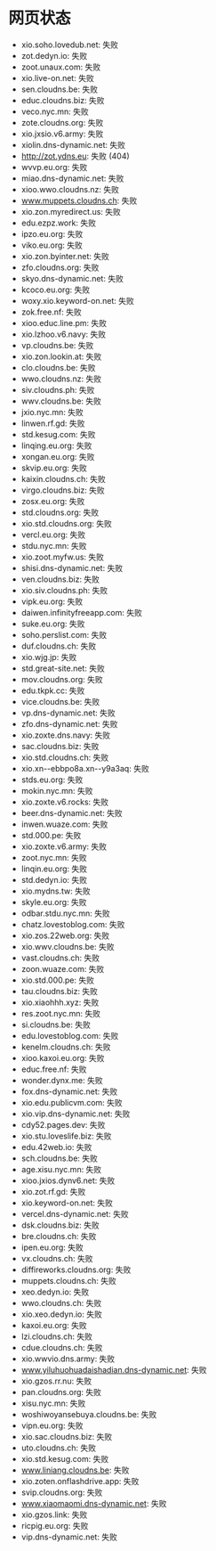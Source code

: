 # 网页状态
- xio.soho.lovedub.net: 失败
- zot.dedyn.io: 失败
- zoot.unaux.com: 失败
- xio.live-on.net: 失败
- sen.cloudns.be: 失败
- educ.cloudns.biz: 失败
- veco.nyc.mn: 失败
- zote.cloudns.org: 失败
- xio.jxsio.v6.army: 失败
- xiolin.dns-dynamic.net: 失败
- http://zot.ydns.eu: 失败 (404)
- wvvp.eu.org: 失败
- miao.dns-dynamic.net: 失败
- xioo.wwo.cloudns.nz: 失败
- www.muppets.cloudns.ch: 失败
- xio.zon.myredirect.us: 失败
- edu.ezpz.work: 失败
- ipzo.eu.org: 失败
- viko.eu.org: 失败
- xio.zon.byinter.net: 失败
- zfo.cloudns.org: 失败
- skyo.dns-dynamic.net: 失败
- kcoco.eu.org: 失败
- woxy.xio.keyword-on.net: 失败
- zok.free.nf: 失败
- xioo.educ.line.pm: 失败
- xio.lzhoo.v6.navy: 失败
- vp.cloudns.be: 失败
- xio.zon.lookin.at: 失败
- clo.cloudns.be: 失败
- wwo.cloudns.nz: 失败
- siv.cloudns.ph: 失败
- wwv.cloudns.be: 失败
- jxio.nyc.mn: 失败
- linwen.rf.gd: 失败
- std.kesug.com: 失败
- linqing.eu.org: 失败
- xongan.eu.org: 失败
- skvip.eu.org: 失败
- kaixin.cloudns.ch: 失败
- virgo.cloudns.biz: 失败
- zosx.eu.org: 失败
- std.cloudns.org: 失败
- xio.std.cloudns.org: 失败
- vercl.eu.org: 失败
- stdu.nyc.mn: 失败
- xio.zoot.myfw.us: 失败
- shisi.dns-dynamic.net: 失败
- ven.cloudns.biz: 失败
- xio.siv.cloudns.ph: 失败
- vipk.eu.org: 失败
- daiwen.infinityfreeapp.com: 失败
- suke.eu.org: 失败
- soho.perslist.com: 失败
- duf.cloudns.ch: 失败
- xio.wjg.jp: 失败
- std.great-site.net: 失败
- mov.cloudns.org: 失败
- edu.tkpk.cc: 失败
- vice.cloudns.be: 失败
- vp.dns-dynamic.net: 失败
- zfo.dns-dynamic.net: 失败
- xio.zoxte.dns.navy: 失败
- sac.cloudns.biz: 失败
- xio.std.cloudns.ch: 失败
- xio.xn--ebbpo8a.xn--y9a3aq: 失败
- stds.eu.org: 失败
- mokin.nyc.mn: 失败
- xio.zoxte.v6.rocks: 失败
- beer.dns-dynamic.net: 失败
- inwen.wuaze.com: 失败
- std.000.pe: 失败
- xio.zoxte.v6.army: 失败
- zoot.nyc.mn: 失败
- linqin.eu.org: 失败
- std.dedyn.io: 失败
- xio.mydns.tw: 失败
- skyle.eu.org: 失败
- odbar.stdu.nyc.mn: 失败
- chatz.lovestoblog.com: 失败
- xio.zos.22web.org: 失败
- xio.wwv.cloudns.be: 失败
- vast.cloudns.ch: 失败
- zoon.wuaze.com: 失败
- xio.std.000.pe: 失败
- tau.cloudns.biz: 失败
- xio.xiaohhh.xyz: 失败
- res.zoot.nyc.mn: 失败
- si.cloudns.be: 失败
- edu.lovestoblog.com: 失败
- kenelm.cloudns.ch: 失败
- xioo.kaxoi.eu.org: 失败
- educ.free.nf: 失败
- wonder.dynx.me: 失败
- fox.dns-dynamic.net: 失败
- xio.edu.publicvm.com: 失败
- xio.vip.dns-dynamic.net: 失败
- cdy52.pages.dev: 失败
- xio.stu.loveslife.biz: 失败
- edu.42web.io: 失败
- sch.cloudns.be: 失败
- age.xisu.nyc.mn: 失败
- xioo.jxios.dynv6.net: 失败
- xio.zot.rf.gd: 失败
- xio.keyword-on.net: 失败
- vercel.dns-dynamic.net: 失败
- dsk.cloudns.biz: 失败
- bre.cloudns.ch: 失败
- ipen.eu.org: 失败
- vx.cloudns.ch: 失败
- diffireworks.cloudns.org: 失败
- muppets.cloudns.ch: 失败
- xeo.dedyn.io: 失败
- wwo.cloudns.ch: 失败
- xio.xeo.dedyn.io: 失败
- kaxoi.eu.org: 失败
- lzi.cloudns.ch: 失败
- cdue.cloudns.ch: 失败
- xio.wwvio.dns.army: 失败
- www.yiluhuohuadaishadian.dns-dynamic.net: 失败
- xio.gzos.rr.nu: 失败
- pan.cloudns.org: 失败
- xisu.nyc.mn: 失败
- woshiwoyansebuya.cloudns.be: 失败
- vipn.eu.org: 失败
- xio.sac.cloudns.biz: 失败
- uto.cloudns.ch: 失败
- xio.std.kesug.com: 失败
- www.liniang.cloudns.be: 失败
- xio.zoten.onflashdrive.app: 失败
- svip.cloudns.org: 失败
- www.xiaomaomi.dns-dynamic.net: 失败
- xio.gzos.link: 失败
- ricpig.eu.org: 失败
- vip.dns-dynamic.net: 失败
